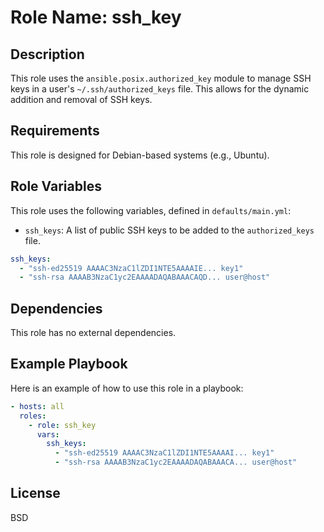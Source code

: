 # Role Name: ssh_key

## Description

This role uses the `ansible.posix.authorized_key` module to manage SSH keys in a user's `~/.ssh/authorized_keys` file. This allows for the dynamic addition and removal of SSH keys.

## Requirements

This role is designed for Debian-based systems (e.g., Ubuntu).

## Role Variables

This role uses the following variables, defined in `defaults/main.yml`:

- `ssh_keys`: A list of public SSH keys to be added to the `authorized_keys` file.

```yaml
ssh_keys:
  - "ssh-ed25519 AAAAC3NzaC1lZDI1NTE5AAAAIE... key1"
  - "ssh-rsa AAAAB3NzaC1yc2EAAAADAQABAAACAQD... user@host"
```

## Dependencies

This role has no external dependencies.

## Example Playbook

Here is an example of how to use this role in a playbook:

```yaml
- hosts: all
  roles:
    - role: ssh_key
      vars:
        ssh_keys:
          - "ssh-ed25519 AAAAC3NzaC1lZDI1NTE5AAAAI... key1"
          - "ssh-rsa AAAAB3NzaC1yc2EAAAADAQABAAACA... user@host"
```

## License

BSD